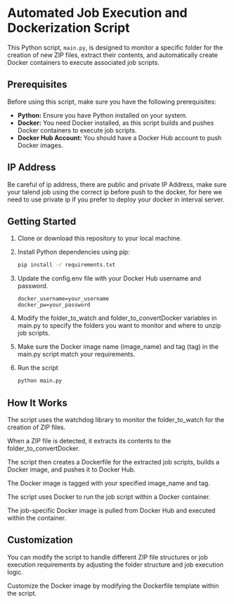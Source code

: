 # Automated Job Execution and Dockerization Script

This Python script, `main.py`, is designed to monitor a specific folder for the creation of new ZIP files, extract their contents, and automatically create Docker containers to execute associated job scripts.

## Prerequisites

Before using this script, make sure you have the following prerequisites:

- **Python:** Ensure you have Python installed on your system.
- **Docker:** You need Docker installed, as this script builds and pushes Docker containers to execute job scripts.
- **Docker Hub Account:** You should have a Docker Hub account to push Docker images.

## IP Address
Be careful of ip address, there are public and private IP Address, make sure your talend job using the correct ip before push to the docker, for here we need to use private ip if you prefer to deploy your docker in interval server.

## Getting Started

1. Clone or download this repository to your local machine.

2. Install Python dependencies using pip:

   ```bash
   pip install -r requirements.txt

3. Update the config.env file with your Docker Hub username and password.

    ```env
    docker_username=your_username
    docker_pw=your_password

4. Modify the folder_to_watch and folder_to_convertDocker variables in main.py to specify the folders you want to monitor and where to unzip job scripts.

5. Make sure the Docker image name (image_name) and tag (tag) in the main.py script match your requirements.

6. Run the script

    ```bash
    python main.py

## How It Works

The script uses the watchdog library to monitor the folder_to_watch for the creation of ZIP files.

When a ZIP file is detected, it extracts its contents to the folder_to_convertDocker.

The script then creates a Dockerfile for the extracted job scripts, builds a Docker image, and pushes it to Docker Hub.

The Docker image is tagged with your specified image_name and tag.

The script uses Docker to run the job script within a Docker container.

The job-specific Docker image is pulled from Docker Hub and executed within the container.

## Customization
You can modify the script to handle different ZIP file structures or job execution requirements by adjusting the folder structure and job execution logic.

Customize the Docker image by modifying the Dockerfile template within the script.
